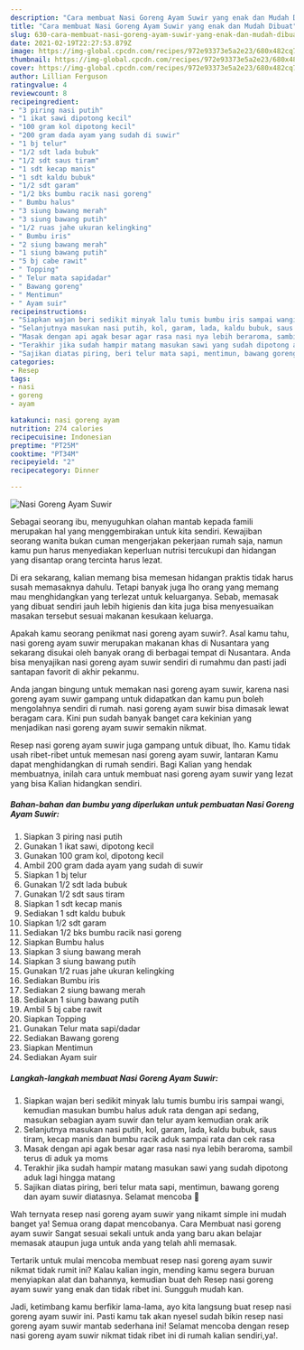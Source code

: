 ```yaml
---
description: "Cara membuat Nasi Goreng Ayam Suwir yang enak dan Mudah Dibuat"
title: "Cara membuat Nasi Goreng Ayam Suwir yang enak dan Mudah Dibuat"
slug: 630-cara-membuat-nasi-goreng-ayam-suwir-yang-enak-dan-mudah-dibuat
date: 2021-02-19T22:27:53.879Z
image: https://img-global.cpcdn.com/recipes/972e93373e5a2e23/680x482cq70/nasi-goreng-ayam-suwir-foto-resep-utama.jpg
thumbnail: https://img-global.cpcdn.com/recipes/972e93373e5a2e23/680x482cq70/nasi-goreng-ayam-suwir-foto-resep-utama.jpg
cover: https://img-global.cpcdn.com/recipes/972e93373e5a2e23/680x482cq70/nasi-goreng-ayam-suwir-foto-resep-utama.jpg
author: Lillian Ferguson
ratingvalue: 4
reviewcount: 8
recipeingredient:
- "3 piring nasi putih"
- "1 ikat sawi dipotong kecil"
- "100 gram kol dipotong kecil"
- "200 gram dada ayam yang sudah di suwir"
- "1 bj telur"
- "1/2 sdt lada bubuk"
- "1/2 sdt saus tiram"
- "1 sdt kecap manis"
- "1 sdt kaldu bubuk"
- "1/2 sdt garam"
- "1/2 bks bumbu racik nasi goreng"
- " Bumbu halus"
- "3 siung bawang merah"
- "3 siung bawang putih"
- "1/2 ruas jahe ukuran kelingking"
- " Bumbu iris"
- "2 siung bawang merah"
- "1 siung bawang putih"
- "5 bj cabe rawit"
- " Topping"
- " Telur mata sapidadar"
- " Bawang goreng"
- " Mentimun"
- " Ayam suir"
recipeinstructions:
- "Siapkan wajan beri sedikit minyak lalu tumis bumbu iris sampai wangi, kemudian masukan bumbu halus aduk rata dengan api sedang, masukan sebagian ayam suwir dan telur ayam kemudian orak arik"
- "Selanjutnya masukan nasi putih, kol, garam, lada, kaldu bubuk, saus tiram, kecap manis dan bumbu racik aduk sampai rata dan cek rasa"
- "Masak dengan api agak besar agar rasa nasi nya lebih beraroma, sambil terus di aduk ya moms"
- "Terakhir jika sudah hampir matang masukan sawi yang sudah dipotong aduk lagi hingga matang"
- "Sajikan diatas piring, beri telur mata sapi, mentimun, bawang goreng dan ayam suwir diatasnya. Selamat mencoba 💛"
categories:
- Resep
tags:
- nasi
- goreng
- ayam

katakunci: nasi goreng ayam 
nutrition: 274 calories
recipecuisine: Indonesian
preptime: "PT25M"
cooktime: "PT34M"
recipeyield: "2"
recipecategory: Dinner

---
```



![Nasi Goreng Ayam Suwir](https://img-global.cpcdn.com/recipes/972e93373e5a2e23/680x482cq70/nasi-goreng-ayam-suwir-foto-resep-utama.jpg)

Sebagai seorang ibu, menyuguhkan olahan mantab kepada famili merupakan hal yang menggembirakan untuk kita sendiri. Kewajiban seorang  wanita bukan cuman mengerjakan pekerjaan rumah saja, namun kamu pun harus menyediakan keperluan nutrisi tercukupi dan hidangan yang disantap orang tercinta harus lezat.

Di era  sekarang, kalian memang bisa memesan hidangan praktis tidak harus susah memasaknya dahulu. Tetapi banyak juga lho orang yang memang mau menghidangkan yang terlezat untuk keluarganya. Sebab, memasak yang dibuat sendiri jauh lebih higienis dan kita juga bisa menyesuaikan masakan tersebut sesuai makanan kesukaan keluarga. 



Apakah kamu seorang penikmat nasi goreng ayam suwir?. Asal kamu tahu, nasi goreng ayam suwir merupakan makanan khas di Nusantara yang sekarang disukai oleh banyak orang di berbagai tempat di Nusantara. Anda bisa menyajikan nasi goreng ayam suwir sendiri di rumahmu dan pasti jadi santapan favorit di akhir pekanmu.

Anda jangan bingung untuk memakan nasi goreng ayam suwir, karena nasi goreng ayam suwir gampang untuk didapatkan dan kamu pun boleh mengolahnya sendiri di rumah. nasi goreng ayam suwir bisa dimasak lewat beragam cara. Kini pun sudah banyak banget cara kekinian yang menjadikan nasi goreng ayam suwir semakin nikmat.

Resep nasi goreng ayam suwir juga gampang untuk dibuat, lho. Kamu tidak usah ribet-ribet untuk memesan nasi goreng ayam suwir, lantaran Kamu dapat menghidangkan di rumah sendiri. Bagi Kalian yang hendak membuatnya, inilah cara untuk membuat nasi goreng ayam suwir yang lezat yang bisa Kalian hidangkan sendiri.

<!--inarticleads1-->

##### Bahan-bahan dan bumbu yang diperlukan untuk pembuatan Nasi Goreng Ayam Suwir:

1. Siapkan 3 piring nasi putih
1. Gunakan 1 ikat sawi, dipotong kecil
1. Gunakan 100 gram kol, dipotong kecil
1. Ambil 200 gram dada ayam yang sudah di suwir
1. Siapkan 1 bj telur
1. Gunakan 1/2 sdt lada bubuk
1. Gunakan 1/2 sdt saus tiram
1. Siapkan 1 sdt kecap manis
1. Sediakan 1 sdt kaldu bubuk
1. Siapkan 1/2 sdt garam
1. Sediakan 1/2 bks bumbu racik nasi goreng
1. Siapkan  Bumbu halus
1. Siapkan 3 siung bawang merah
1. Siapkan 3 siung bawang putih
1. Gunakan 1/2 ruas jahe ukuran kelingking
1. Sediakan  Bumbu iris
1. Sediakan 2 siung bawang merah
1. Sediakan 1 siung bawang putih
1. Ambil 5 bj cabe rawit
1. Siapkan  Topping
1. Gunakan  Telur mata sapi/dadar
1. Sediakan  Bawang goreng
1. Siapkan  Mentimun
1. Sediakan  Ayam suir




<!--inarticleads2-->

##### Langkah-langkah membuat Nasi Goreng Ayam Suwir:

1. Siapkan wajan beri sedikit minyak lalu tumis bumbu iris sampai wangi, kemudian masukan bumbu halus aduk rata dengan api sedang, masukan sebagian ayam suwir dan telur ayam kemudian orak arik
1. Selanjutnya masukan nasi putih, kol, garam, lada, kaldu bubuk, saus tiram, kecap manis dan bumbu racik aduk sampai rata dan cek rasa
1. Masak dengan api agak besar agar rasa nasi nya lebih beraroma, sambil terus di aduk ya moms
1. Terakhir jika sudah hampir matang masukan sawi yang sudah dipotong aduk lagi hingga matang
1. Sajikan diatas piring, beri telur mata sapi, mentimun, bawang goreng dan ayam suwir diatasnya. Selamat mencoba 💛




Wah ternyata resep nasi goreng ayam suwir yang nikamt simple ini mudah banget ya! Semua orang dapat mencobanya. Cara Membuat nasi goreng ayam suwir Sangat sesuai sekali untuk anda yang baru akan belajar memasak ataupun juga untuk anda yang telah ahli memasak.

Tertarik untuk mulai mencoba membuat resep nasi goreng ayam suwir nikmat tidak rumit ini? Kalau kalian ingin, mending kamu segera buruan menyiapkan alat dan bahannya, kemudian buat deh Resep nasi goreng ayam suwir yang enak dan tidak ribet ini. Sungguh mudah kan. 

Jadi, ketimbang kamu berfikir lama-lama, ayo kita langsung buat resep nasi goreng ayam suwir ini. Pasti kamu tak akan nyesel sudah bikin resep nasi goreng ayam suwir mantab sederhana ini! Selamat mencoba dengan resep nasi goreng ayam suwir nikmat tidak ribet ini di rumah kalian sendiri,ya!.

